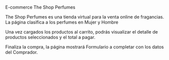 E-commerce The Shop Perfumes


The Shop Perfumes es una tienda virtual para la venta online de fragancias. 
La página clasifica a los perfumes en Mujer y Hombre  

Una vez cargados los productos al carrito, podrás visualizar el detalle de productos seleccionados y el total a pagar. 

Finaliza la compra, la página mostrará Formulario a completar con los datos del Comprador. 